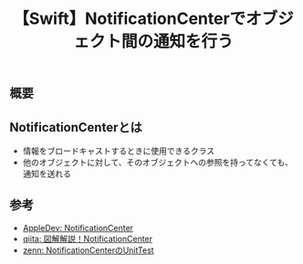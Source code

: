 ﻿---
title: 【Swift】NotificationCenterでオブジェクト間の通知を行う
tags:
  - Swift
  - SwiftUI
updated_at: ''
id: cb1d8c49-d3fb-4f2b-a5eb-d00c9d52396d
---

## 概要

## NotificationCenterとは
- 情報をブロードキャストするときに使用できるクラス
- 他のオブジェクトに対して、そのオブジェクトへの参照を持ってなくても、通知を送れる

##

## 参考

- [AppleDev: NotificationCenter](https://developer.apple.com/documentation/foundation/notificationcenter)
- [qiita: 図解解説！NotificationCenter](https://qiita.com/st43/items/ab76494ce6e33a90371e)
- [zenn: NotificationCenterのUnitTest](https://zenn.dev/ueeek/articles/20231202notification_center)

